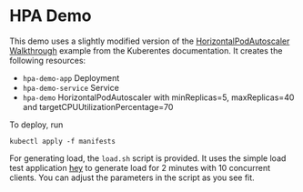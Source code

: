 # HPA Demo

This demo uses a slightly modified version of the [HorizontalPodAutoscaler Walkthrough](https://kubernetes.io/docs/tasks/run-application/horizontal-pod-autoscale-walkthrough/) example from the Kuberentes documentation.
It creates the following resources:

* `hpa-demo-app` Deployment
* `hpa-demo-service` Service
* `hpa-demo` HorizontalPodAutoscaler with minReplicas=5, maxReplicas=40 and targetCPUUtilizationPercentage=70


To deploy, run
```
kubectl apply -f manifests
```

For generating load, the `load.sh` script is provided.  It uses the simple load test application [hey](https://github.com/rakyll/hey) to generate load for 2 minutes with 10 concurrent clients.  You can adjust the parameters in the script as you see fit.
